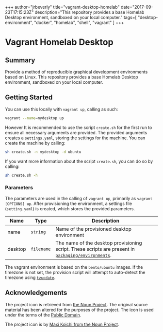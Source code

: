 +++
author="jrbeverly"
title="vagrant-desktop-homelab"
date="2017-09-23T17:15:23Z"
description="This repository provides a base Homelab Desktop environment, sandboxed on your local computer."
tags=[
  "desktop-environment",
  "docker",
  "homelab",
  "shell",
  "vagrant"
]
+++

# Vagrant Homelab Desktop

## Summary

Provide a method of reproducible graphical development environments based on Linux.  This repository provides a base Homelab Desktop environment, sandboxed on your local computer.

## Getting Started

You can use this locally with `vagrant up`, calling as such:

```bash
vagrant --name=mydesktop up
```

However It is recommended to use the script `create.sh` for the first run to ensure all necessary arguments are provided. The provided arguments creates a `settings.yaml`, storing the settings for the machine.  You can create the machine by calling:

```bash
sh create.sh -n mydesktop -d ubuntu
```

If you want more information about the script `create.sh`, you can do so by calling:

```bash
sh create.sh -h
```

### Parameters

The parameters are used in the calling of `vagrant up`, primarily as `vagrant [OPTIONS] up`.  After provisioning the environment, a settings file (`setting.yaml`) is created, which stores the provided parameters.

| Name | Type | Description |
| ---  | ---  | ---         |
| name | `string` | Name of the provisioned desktop environment |
| desktop | `filename` | The name of the desktop provisioning script.  These scripts are present in [`packaging/environments`](src/packaging/environments). |

The vagrant environment is based on the `bento/ubuntu` images.  If the timezone is not set, the provision script will attempt to auto-detect the timezone using [`tzupdate`](https://github.com/cdown/tzupdate).

## Acknowledgements

The project icon is retrieved from [the Noun Project](docs/icon/icon.json). The original source material has been altered for the purposes of the project. The icon is used under the terms of the [Public Domain](https://creativecommons.org/publicdomain/zero/1.0/).

The project icon is by [Maxi Koichi from the Noun Project](https://thenounproject.com/term/package/137417).
